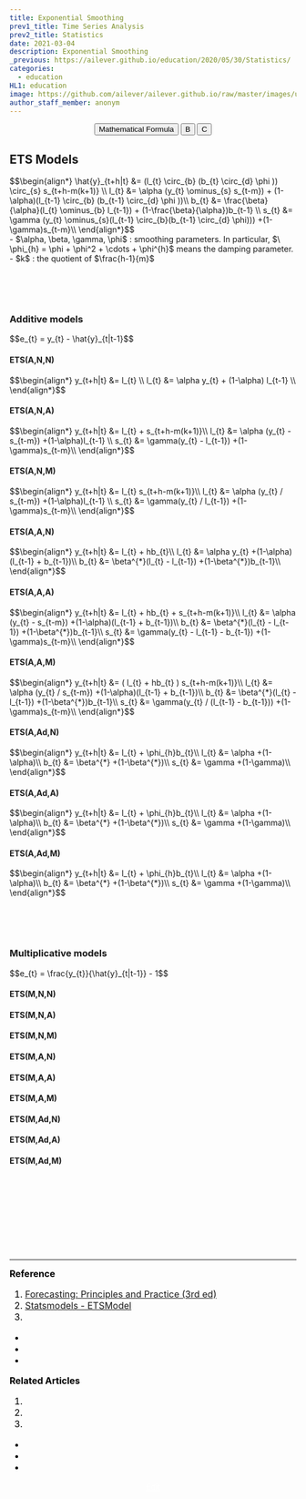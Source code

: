 ```yaml
---
title: Exponential Smoothing
prev1_title: Time Series Analysis
prev2_title: Statistics
date: 2021-03-04
description: Exponential Smoothing
_previous: https://ailever.github.io/education/2020/05/30/Statistics/
categories:
  - education
HL1: education
image: https://github.com/ailever/ailever.github.io/raw/master/images/unsplash/gray_Statistics.png
author_staff_member: anonym
---
```


<!-- Top Block -->
<div align="center" class="top_btn_box">
  <button class="top_btn" type="button" onclick="location.href='https://en.wikipedia.org/wiki/Help:Displaying_a_formula'">Mathematical Formula</button>
  <button class="top_btn" type="button" onclick="location.href='#'">B</button>
  <button class="top_btn" type="button" onclick="location.href='#'">C</button>
</div>
<!-- Top Block -->

## ETS Models
<div class="math-box">
$$\begin{align*}
\hat{y}_{t+h|t} &= (l_{t} \circ_{b} (b_{t} \circ_{d} \phi )) \circ_{s} s_{t+h-m(k+1)} \\
  l_{t} &= \alpha (y_{t} \ominus_{s} s_{t-m}) + (1-\alpha)(l_{t-1} \circ_{b} (b_{t-1} \circ_{d} \phi ))\\
  b_{t} &= \frac{\beta}{\alpha}(l_{t} \ominus_{b} l_{t-1}) + (1-\frac{\beta}{\alpha})b_{t-1} \\
  s_{t} &= \gamma (y_{t} \ominus_{s}(l_{t-1} \circ_{b}(b_{t-1} \circ_{d} \phi))) +(1-\gamma)s_{t-m}\\
\end{align*}$$
</div>
- <span>$\alpha, \beta, \gamma, \phi$ : smoothing parameters. In particular, $\ \phi_{h} = \phi + \phi^2 + \cdots + \phi^{h}$ means the damping parameter.</span>  
- <span>$k$ : the quotient of $\frac{h-1}{m}$</span>


<br><br><br>
### Additive models
<div class="math-box1">
$$e_{t} = y_{t} - \hat{y}_{t|t-1}$$
</div>

#### ETS(A,N,N)
<div class="math-box2">
$$\begin{align*}
y_{t+h|t}  &= l_{t} \\
l_{t}  &= \alpha y_{t} + (1-\alpha) l_{t-1} \\
\end{align*}$$
</div>

#### ETS(A,N,A)
<div class="math-box2">
$$\begin{align*}
y_{t+h|t}  &= l_{t} + s_{t+h-m(k+1)}\\
l_{t}  &= \alpha (y_{t} - s_{t-m}) +(1-\alpha)l_{t-1} \\
s_{t}  &= \gamma(y_{t} - l_{t-1}) +(1-\gamma)s_{t-m}\\
\end{align*}$$
</div>

#### ETS(A,N,M)
<div class="math-box2">
$$\begin{align*}
y_{t+h|t}  &= l_{t} s_{t+h-m(k+1)}\\
l_{t}  &= \alpha (y_{t} / s_{t-m}) +(1-\alpha)l_{t-1} \\
s_{t}  &= \gamma(y_{t} / l_{t-1}) +(1-\gamma)s_{t-m}\\
\end{align*}$$
</div>

#### ETS(A,A,N)
<div class="math-box2">
$$\begin{align*}
y_{t+h|t}  &= l_{t} + hb_{t}\\
l_{t}  &= \alpha y_{t} +(1-\alpha)(l_{t-1} + b_{t-1})\\
b_{t}  &= \beta^{*}(l_{t} - l_{t-1}) +(1-\beta^{*})b_{t-1}\\
\end{align*}$$
</div>

#### ETS(A,A,A)
<div class="math-box2">
$$\begin{align*}
y_{t+h|t}  &= l_{t} + hb_{t} + s_{t+h-m(k+1)}\\
l_{t}  &= \alpha (y_{t} - s_{t-m}) +(1-\alpha)(l_{t-1} + b_{t-1})\\
b_{t}  &= \beta^{*}(l_{t} - l_{t-1}) +(1-\beta^{*})b_{t-1}\\
s_{t}  &= \gamma(y_{t} - l_{t-1} - b_{t-1}) +(1-\gamma)s_{t-m}\\
\end{align*}$$
</div>

#### ETS(A,A,M)
<div class="math-box2">
$$\begin{align*}
y_{t+h|t}  &= ( l_{t} + hb_{t} ) s_{t+h-m(k+1)}\\
l_{t}  &= \alpha (y_{t} / s_{t-m}) +(1-\alpha)(l_{t-1} + b_{t-1})\\
b_{t}  &= \beta^{*}(l_{t} - l_{t-1}) +(1-\beta^{*})b_{t-1}\\
s_{t}  &= \gamma(y_{t} / (l_{t-1} - b_{t-1})) +(1-\gamma)s_{t-m}\\
\end{align*}$$
</div>

#### ETS(A,Ad,N)
<div class="math-box2">
$$\begin{align*}
y_{t+h|t}  &= l_{t} + \phi_{h}b_{t}\\
l_{t}  &= \alpha +(1-\alpha)\\
b_{t}  &= \beta^{*} +(1-\beta^{*})\\
s_{t}  &= \gamma +(1-\gamma)\\
\end{align*}$$
</div>

#### ETS(A,Ad,A)
<div class="math-box2">
$$\begin{align*}
y_{t+h|t}  &= l_{t} + \phi_{h}b_{t}\\
l_{t}  &= \alpha +(1-\alpha)\\
b_{t}  &= \beta^{*} +(1-\beta^{*})\\
s_{t}  &= \gamma +(1-\gamma)\\
\end{align*}$$
</div>

#### ETS(A,Ad,M)
<div class="math-box2">
$$\begin{align*}
y_{t+h|t}  &= l_{t} + \phi_{h}b_{t}\\
l_{t}  &= \alpha +(1-\alpha)\\
b_{t}  &= \beta^{*} +(1-\beta^{*})\\
s_{t}  &= \gamma +(1-\gamma)\\
\end{align*}$$
</div>


<br><br><br>
### Multiplicative models
<div class="math-box1">
$$e_{t} = \frac{y_{t}}{\hat{y}_{t|t-1}} - 1$$
</div>

#### ETS(M,N,N)
#### ETS(M,N,A)
#### ETS(M,N,M)
#### ETS(M,A,N)
#### ETS(M,A,A)
#### ETS(M,A,M)
#### ETS(M,Ad,N)
#### ETS(M,Ad,A)
#### ETS(M,Ad,M)

<!-- Content Block -->
<div align="left" style="font-size:medium;font-weight:normal;color:black;background-color:unset;">　<br><br></div>
<div align="left" style="font-size:medium;font-weight:normal;color:black;background-color:unset;">　<br><br></div>
<div align="left" style="font-size:medium;font-weight:normal;color:black;background-color:unset;">　<br><br></div>
<!-- Content Block -->

---

<!-- Reference Block -->
<div align="left" style="font-size:medium;font-weight:normal;color:black;background-color:unset;">
<b id='REF'>Reference</b>
<ol>
  <li><a href="https://otexts.com/fpp3/">Forecasting: Principles and Practice (3rd ed)</a></li>
  <li><a href="https://www.statsmodels.org/devel/generated/statsmodels.tsa.exponential_smoothing.ets.ETSModel.html?highlight=etsmodel#statsmodels.tsa.exponential_smoothing.ets.ETSModel">Statsmodels - ETSModel</a></li>
  <li><a href="#"></a></li>
</ol>
<ul>
  <li><a href="#"></a></li>
  <li><a href="#"></a></li>
  <li><a href="#"></a></li>
</ul>
</div>
<!-- Reference Block -->

<!-- Article Block -->
<div align="left" style="font-size:medium;font-weight:normal;color:black;background-color:unset;">
<b id='ART'>Related Articles</b>
<ol>
  <li><a href="#"></a></li>
  <li><a href="#"></a></li>
  <li><a href="#"></a></li>
</ol>
<ul>
  <li><a href="#"></a></li>
  <li><a href="#"></a></li>
  <li><a href="#"></a></li>
</ul>
</div>
<!-- Article Block -->

<!-- Bottom Block -->
<div align="center" class="bottom_btn_box">
  <span class="bottom_btn"><a href="https://github.com/ailever/ailever.github.io/blob/master/_posts/education/2021-03-04-_STAT-tsa-en-exponential-smoothing.md" target="_blank" style="color:white">Edit</a></span>
</div>
<!-- Bottom Block -->

<!-- Notice
# Mathematical Expression
- outline : $  $
- inline  : $$  $$

# Default Div Tag
- align : left, right, center
- font-size : xx-small, x-small, small, medium, large, x-large, xx-large
- font-weight : normal, bold
- color : red, orange, yellow, green, cyan, blue, purple, pink, white, gray, brown
- background-color : red, orange, yellow, green, cyan, blue, purple, pink, white, gray, brown

# Html Ref
- color code : https://htmlcolorcodes.com/
- tags : https://www.w3schools.com/tags/default.asp
- attributes : https://www.w3schools.com/tags/ref_attributes.asp
Notice -->

